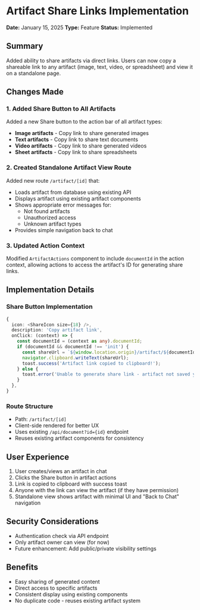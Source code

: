 # Artifact Share Links Implementation

**Date:** January 15, 2025
**Type:** Feature
**Status:** Implemented

## Summary

Added ability to share artifacts via direct links. Users can now copy a shareable link to any artifact (image, text, video, or spreadsheet) and view it on a standalone page.

## Changes Made

### 1. Added Share Button to All Artifacts

Added a new Share button to the action bar of all artifact types:
- **Image artifacts** - Copy link to share generated images
- **Text artifacts** - Copy link to share text documents  
- **Video artifacts** - Copy link to share generated videos
- **Sheet artifacts** - Copy link to share spreadsheets

### 2. Created Standalone Artifact View Route

Added new route `/artifact/[id]` that:
- Loads artifact from database using existing API
- Displays artifact using existing artifact components
- Shows appropriate error messages for:
  - Not found artifacts
  - Unauthorized access
  - Unknown artifact types
- Provides simple navigation back to chat

### 3. Updated Action Context

Modified `ArtifactActions` component to include `documentId` in the action context, allowing actions to access the artifact's ID for generating share links.

## Implementation Details

### Share Button Implementation
```typescript
{
  icon: <ShareIcon size={18} />,
  description: 'Copy artifact link',
  onClick: (context) => {
    const documentId = (context as any).documentId;
    if (documentId && documentId !== 'init') {
      const shareUrl = `${window.location.origin}/artifact/${documentId}`;
      navigator.clipboard.writeText(shareUrl);
      toast.success('Artifact link copied to clipboard!');
    } else {
      toast.error('Unable to generate share link - artifact not saved yet');
    }
  },
}
```

### Route Structure
- Path: `/artifact/[id]`
- Client-side rendered for better UX
- Uses existing `/api/document?id={id}` endpoint
- Reuses existing artifact components for consistency

## User Experience

1. User creates/views an artifact in chat
2. Clicks the Share button in artifact actions
3. Link is copied to clipboard with success toast
4. Anyone with the link can view the artifact (if they have permission)
5. Standalone view shows artifact with minimal UI and "Back to Chat" navigation

## Security Considerations

- Authentication check via API endpoint
- Only artifact owner can view (for now)
- Future enhancement: Add public/private visibility settings

## Benefits

- Easy sharing of generated content
- Direct access to specific artifacts
- Consistent display using existing components
- No duplicate code - reuses existing artifact system 